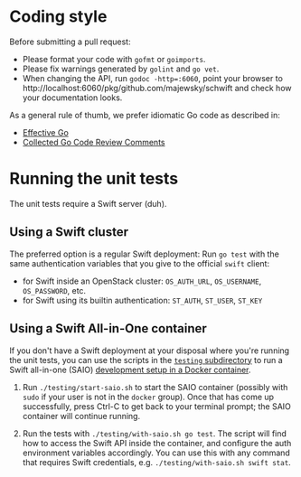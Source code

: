 # Coding style

Before submitting a pull request:

- Please format your code with `gofmt` or `goimports`.
- Please fix warnings generated by `golint` and `go vet`.
- When changing the API, run `godoc -http=:6060`, point your browser to
  http://localhost:6060/pkg/github.com/majewsky/schwift and check how your documentation looks.

As a general rule of thumb, we prefer idiomatic Go code as described in:

- [Effective Go](https://golang.org/doc/effective_go.html)
- [Collected Go Code Review Comments](https://github.com/golang/go/wiki/CodeReviewComments)

# Running the unit tests

The unit tests require a Swift server (duh).

## Using a Swift cluster

The preferred option is a regular Swift deployment: Run `go test` with the same authentication variables that you give
to the official `swift` client:

- for Swift inside an OpenStack cluster: `OS_AUTH_URL`, `OS_USERNAME`, `OS_PASSWORD`, etc.
- for Swift using its builtin authentication: `ST_AUTH`, `ST_USER`, `ST_KEY`

## Using a Swift All-in-One container

If you don't have a Swift deployment at your disposal where you're running the unit tests, you can use the scripts in
the [`testing` subdirectory](./testing/) to run a Swift all-in-one (SAIO) [development setup in a Docker
container](https://github.com/bouncestorage/docker-swift).

1. Run `./testing/start-saio.sh` to start the SAIO container (possibly with `sudo` if your user is not in the `docker`
   group). Once that has come up successfully, press Ctrl-C to get back to your terminal prompt; the SAIO container will
   continue running.

2. Run the tests with `./testing/with-saio.sh go test`. The script will find how to access the Swift API inside the
   container, and configure the auth environment variables accordingly. You can use this with any command that requires
   Swift credentials, e.g. `./testing/with-saio.sh swift stat`.
